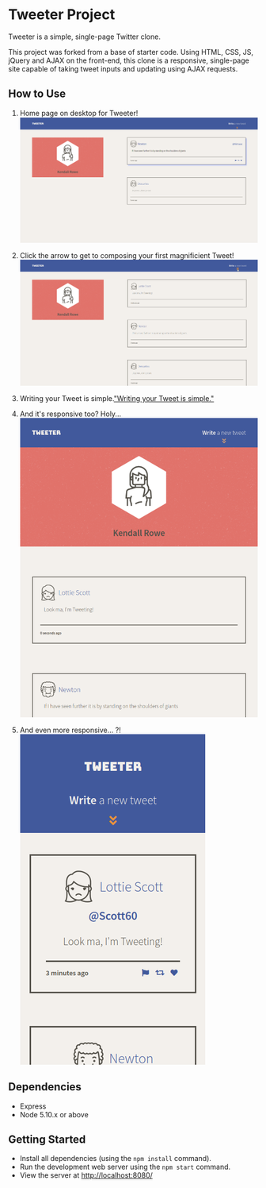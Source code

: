 # Tweeter Project

Tweeter is a simple, single-page Twitter clone.

This project was forked from a base of starter code. Using HTML, CSS, JS, jQuery and AJAX on the front-end, this clone is a responsive, single-page site capable of taking tweet inputs and updating using AJAX requests. 

## How to Use

1. Home page on desktop for Tweeter!
!["Home page on desktop for Tweeter!"](public/docs/main-homepage.png)

2. Click the arrow to get to composing your first magnificient Tweet!
!["Click the arrow to get to composing your first magnificient Tweet!"](public/docs/compose-tweet.png)

3. Writing your Tweet is simple.["Writing your Tweet is simple."](public/docs/write-your-tweet.png)

4. And it's responsive too? Holy...
!["And it's responsive too? Holy..."](public/docs/smaller-window.png)

5. And even more responsive... ?!
!["And even more responsive... ?!"](public/docs/mobile-view.png)

## Dependencies

- Express
- Node 5.10.x or above

## Getting Started
- Install all dependencies (using the `npm install` command).
- Run the development web server using the `npm start` command.
- View the server at [http://localhost:8080/](http://localhost:8080/)
